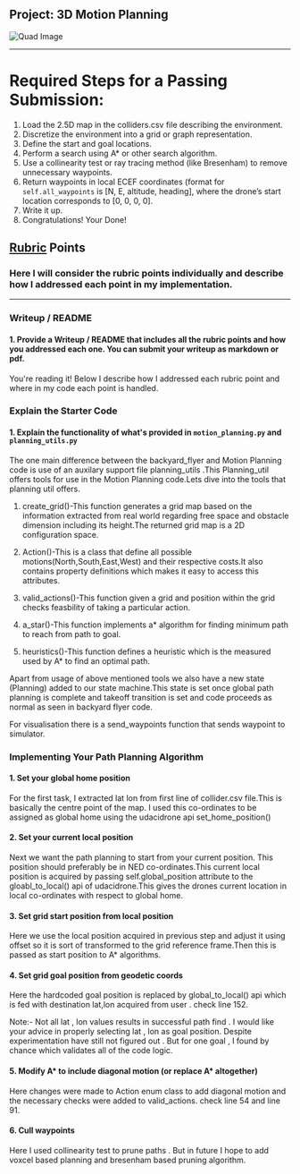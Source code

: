 ## Project: 3D Motion Planning
![Quad Image](./misc/enroute.png)

---


# Required Steps for a Passing Submission:
1. Load the 2.5D map in the colliders.csv file describing the environment.
2. Discretize the environment into a grid or graph representation.
3. Define the start and goal locations.
4. Perform a search using A* or other search algorithm.
5. Use a collinearity test or ray tracing method (like Bresenham) to remove unnecessary waypoints.
6. Return waypoints in local ECEF coordinates (format for `self.all_waypoints` is [N, E, altitude, heading], where the drone’s start location corresponds to [0, 0, 0, 0].
7. Write it up.
8. Congratulations!  Your Done!

## [Rubric](https://review.udacity.com/#!/rubrics/1534/view) Points
### Here I will consider the rubric points individually and describe how I addressed each point in my implementation.  

---
### Writeup / README

#### 1. Provide a Writeup / README that includes all the rubric points and how you addressed each one.  You can submit your writeup as markdown or pdf.  

You're reading it! Below I describe how I addressed each rubric point and where in my code each point is handled.

### Explain the Starter Code

#### 1. Explain the functionality of what's provided in `motion_planning.py` and `planning_utils.py`
The one main difference between the backyard_flyer and Motion Planning code is use of an auxilary support file planning_utils .This Planning_util offers tools for use in the Motion Planning code.Lets dive into the tools that planning util offers. 

1. create_grid()-This function generates a grid map based on the information extracted from real world regarding free space and obstacle dimension including its height.The returned grid map is a 2D configuration space.  

2. Action()-This is a class that define all possible motions(North,South,East,West) and their respective costs.It also contains property definitions which makes it easy to access this attributes.

3. valid_actions()-This function given a grid and position within the grid checks feasbility of taking a particular action.

4. a_star()-This function implements a* algorithm for finding minimum path to reach from path to goal.

5. heuristics()-This function defines a heuristic which is the measured used by A* to find an optimal path.

Apart from usage of above mentioned tools we also have a new state (Planning) added to our state machine.This state is set once global path planning is complete and takeoff transition is set and code proceeds as normal as seen in backyard flyer code. 

For visualisation there is a send_waypoints function that sends waypoint to simulator.

<!--
![Top Down View](./misc/high_up.png)

Here's | A | Snappy | Table
--- | --- | --- | ---
1 | `highlight` | **bold** | 7.41
2 | a | b | c
3 | *italic* | text | 403
4 | 2 | 3 | abcd
-->
### Implementing Your Path Planning Algorithm

#### 1. Set your global home position
For the first task, I extracted lat lon from first line of collider.csv file.This is basically the centre point of the map. I used this co-ordinates to be assigned as global home using the udacidrone api set_home_position() 

#### 2. Set your current local position
Next we want the path planning to start from your current position. This position should preferably be in NED co-ordinates.This current local position is acquired by passing self.global_position attribute to the gloabl_to_local() api of udacidrone.This gives the drones current location in local co-ordinates with respect to global home.

#### 3. Set grid start position from local position
Here we use the local position acquired in previous step and adjust it using offset so it is sort of transformed to the grid reference frame.Then this is passed as start position to A* algorithms. 

#### 4. Set grid goal position from geodetic coords
Here the hardcoded goal position is replaced by global_to_local() api which is fed with destination lat,lon acquired from user . check line 152.

Note:- Not all lat , lon values results in successful path find . I would like your advice in properly selecting lat , lon as goal position. Despite experimentation have still not figured out . But for one goal , I found by chance which validates all of the code logic.

#### 5. Modify A* to include diagonal motion (or replace A* altogether)
Here changes were made to Action enum class to add diagonal motion and the necessary checks were added to valid_actions. check line 54 and line 91.

#### 6. Cull waypoints 
Here I used collinearity test to prune paths . But in future I hope to add voxcel based planning and bresenham based pruning algorithm.





